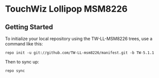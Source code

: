 TouchWiz Lollipop MSM8226
=========================


Getting Started
---------------

To initialize your local repository using the TW-LL-MSM8226 trees, use a command like this:

    repo init -u git://github.com/TW-LL-msm8226/manifest.git -b TW-5.1.1

Then to sync up:

    repo sync

